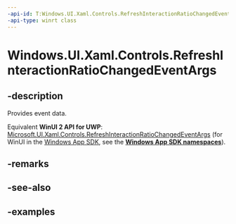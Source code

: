 ```yaml
---
-api-id: T:Windows.UI.Xaml.Controls.RefreshInteractionRatioChangedEventArgs
-api-type: winrt class
---
```


<!-- Class syntax.
public class RefreshInteractionRatioChangedEventArgs 
-->

# Windows.UI.Xaml.Controls.RefreshInteractionRatioChangedEventArgs

## -description

Provides event data.

Equivalent **WinUI 2 API for UWP**: [Microsoft.UI.Xaml.Controls.RefreshInteractionRatioChangedEventArgs](/windows/winui/api/microsoft.ui.xaml.controls.refreshinteractionratiochangedeventargs) (for WinUI in the [Windows App SDK](/windows/apps/windows-app-sdk/), see the **[Windows App SDK namespaces](/windows/windows-app-sdk/api/winrt/)**).

## -remarks

## -see-also

## -examples

